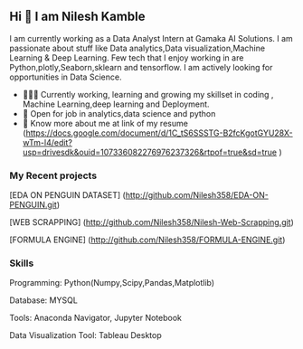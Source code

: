 ## Hi 👋 I am Nilesh Kamble 
I am currently working as a Data Analyst Intern at Gamaka AI Solutions.
 I am passionate about stuff like Data analytics,Data visualization,Machine Learning & Deep Learning. 
Few tech that I enjoy working in are Python,plotly,Seaborn,sklearn and tensorflow. I am actively looking for opportunities in Data Science.

- 👨🏽‍💻 Currently working, learning and growing my skillset in coding , Machine Learning,deep learning and Deployment.
- 🤝 Open for job in  analytics,data science and python
- 👨 Know more about me at link of my resume (https://docs.google.com/document/d/1C_tS6SSSTG-B2fcKgotGYU28X-wTm-l4/edit?usp=drivesdk&ouid=107336082276976237326&rtpof=true&sd=true
) 

### My Recent projects 
[EDA ON PENGUIN DATASET] (http://github.com/Nilesh358/EDA-ON-PENGUIN.git)

[WEB SCRAPPING] (http://github.com/Nilesh358/Nilesh-Web-Scrapping.git)

[FORMULA ENGINE] (http://github.com/Nilesh358/FORMULA-ENGINE.git)
### Skills
Programming: Python(Numpy,Scipy,Pandas,Matplotlib) 

Database: MYSQL

Tools: Anaconda Navigator, Jupyter Notebook

Data Visualization Tool: Tableau Desktop

